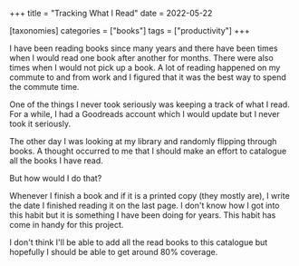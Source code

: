 +++
title = "Tracking What I Read"
date = 2022-05-22

[taxonomies]
categories = ["books"]
tags = ["productivity"]
+++

I have been reading books since many years and there have been times when I would read one book after another for months. There were also times when I would not pick up a book. A lot of reading happened on my commute to and from work and I figured that it was the best way to spend the commute time.

One of the things I never took seriously was keeping a track of what I read. For a while, I had a Goodreads account which I would update but I never took it seriously.

The other day I was looking at my library and randomly flipping through books. A thought occurred to me that I should make an effort to catalogue all the books I have read.

But how would I do that?

Whenever I finish a book and if it is a printed copy (they mostly are), I write the date I finished reading it on the last page. I don't know how I got into this habit but it is something I have been doing for years. This habit has come in handy for this project.

I don't think I'll be able to add all the read books to this catalogue but hopefully I should be able to get around 80% coverage.
